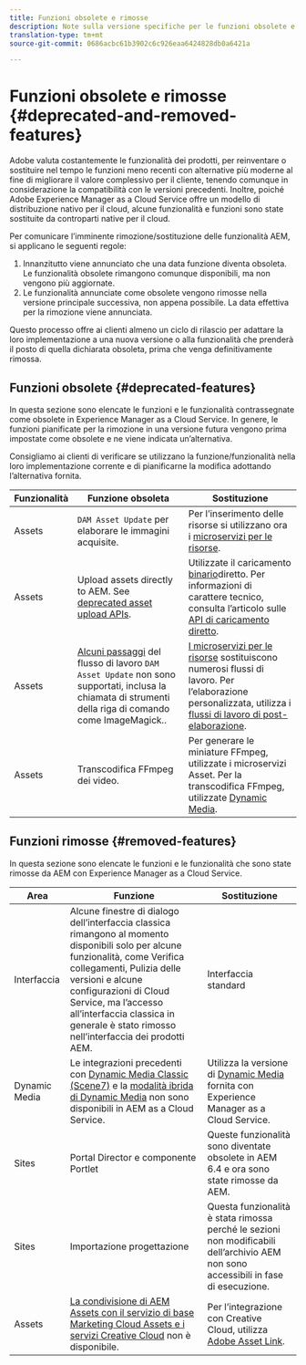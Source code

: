 ```yaml
---
title: Funzioni obsolete e rimosse
description: Note sulla versione specifiche per le funzioni obsolete e rimosse in Adobe Experience Manager as a Cloud Service.
translation-type: tm+mt
source-git-commit: 0686acbc61b3902c6c926eaa6424828db0a6421a

---
```



# Funzioni obsolete e rimosse {#deprecated-and-removed-features}

Adobe valuta costantemente le funzionalità dei prodotti, per reinventare o sostituire nel tempo le funzioni meno recenti con alternative più moderne al fine di migliorare il valore complessivo per il cliente, tenendo comunque in considerazione la compatibilità con le versioni precedenti. Inoltre, poiché Adobe Experience Manager as a Cloud Service offre un modello di distribuzione nativo per il cloud, alcune funzionalità e funzioni sono state sostituite da controparti native per il cloud.

Per comunicare l’imminente rimozione/sostituzione delle funzionalità AEM, si applicano le seguenti regole:

1. Innanzitutto viene annunciato che una data funzione diventa obsoleta. Le funzionalità obsolete rimangono comunque disponibili, ma non vengono più aggiornate.
1. Le funzionalità annunciate come obsolete vengono rimosse nella versione principale successiva, non appena possibile. La data effettiva per la rimozione viene annunciata.

Questo processo offre ai clienti almeno un ciclo di rilascio per adattare la loro implementazione a una nuova versione o alla funzionalità che prenderà il posto di quella dichiarata obsoleta, prima che venga definitivamente rimossa.

## Funzioni obsolete {#deprecated-features}

In questa sezione sono elencate le funzioni e le funzionalità contrassegnate come obsolete in Experience Manager as a Cloud Service. In genere, le funzioni pianificate per la rimozione in una versione futura vengono prima impostate come obsolete e ne viene indicata un’alternativa.

Consigliamo ai clienti di verificare se utilizzano la funzione/funzionalità nella loro implementazione corrente e di pianificarne la modifica adottando l’alternativa fornita.

| Funzionalità | Funzione obsoleta | Sostituzione |
| ------------ | ------------------ | ----------- |
| Assets | `DAM Asset Update` per elaborare le immagini acquisite. | Per l’inserimento delle risorse si utilizzano ora i [microservizi per le risorse](/help/assets/asset-microservices-overview.md). |
| Assets | Upload assets directly to AEM. See [deprecated asset upload APIs](/help/assets/developer-reference-material-apis.md#deprecated-asset-upload-api). | Utilizzate il caricamento [binario](/help/assets/add-assets.md)diretto. Per informazioni di carattere tecnico, consulta l’articolo sulle [API di caricamento diretto](/help/assets/developer-reference-material-apis.md#overview-binary-upload). |
| Assets | [Alcuni passaggi](/help/assets/developer-reference-material-apis.md#post-processing-workflows-steps) del flusso di lavoro `DAM Asset Update` non sono supportati, inclusa la chiamata di strumenti della riga di comando come ImageMagick.. | [I microservizi per le risorse](/help/assets/asset-microservices-overview.md) sostituiscono numerosi flussi di lavoro. Per l’elaborazione personalizzata, utilizza i [flussi di lavoro di post-elaborazione](/help/assets/asset-microservices-configure-and-use.md#post-processing-workflows). |
| Assets | Transcodifica FFmpeg dei video. | Per generare le miniature FFmpeg, utilizzate i microservizi [](/help/assets/asset-microservices-overview.md)Asset. Per la transcodifica FFmpeg, utilizzate [Dynamic Media](/help/assets/manage-video-assets.md). |

## Funzioni rimosse {#removed-features}

In questa sezione sono elencate le funzioni e le funzionalità che sono state rimosse da AEM con Experience Manager as a Cloud Service.

| Area | Funzione | Sostituzione |
| ------------ | ------------------ | ----------- |
| Interfaccia | Alcune finestre di dialogo dell’interfaccia classica rimangono al momento disponibili solo per alcune funzionalità, come Verifica collegamenti, Pulizia delle versioni e alcune configurazioni di Cloud Service, ma l’accesso all’interfaccia classica in generale è stato rimosso nell’interfaccia dei prodotti AEM. | Interfaccia standard |
| Dynamic Media | Le integrazioni precedenti con [Dynamic Media Classic (Scene7)](https://helpx.adobe.com/it/experience-manager/6-5/sites/administering/using/scene7.html) e la [modalità ibrida di Dynamic Media](https://helpx.adobe.com/it/experience-manager/6-5/assets/using/config-dynamic.html) non sono disponibili in AEM as a Cloud Service. | Utilizza la versione di [Dynamic Media](/help/assets/dynamic-media/dynamic-media.md) fornita con Experience Manager as a Cloud Service. |
| Sites | Portal Director e componente Portlet | Queste funzionalità sono diventate obsolete in AEM 6.4 e ora sono state rimosse da AEM. |
| Sites | Importazione progettazione | Questa funzionalità è stata rimossa perché le sezioni non modificabili dell’archivio AEM non sono accessibili in fase di esecuzione. |
| Assets | [La condivisione di AEM Assets con il servizio di base Marketing Cloud Assets e i servizi Creative Cloud](https://docs.adobe.com/content/help/en/experience-manager-65/administering/integration/configure-assets-cc-integration.html) non è disponibile. | Per l’integrazione con Creative Cloud, utilizza [Adobe Asset Link](https://helpx.adobe.com/it/enterprise/using/adobe-asset-link.html). |
